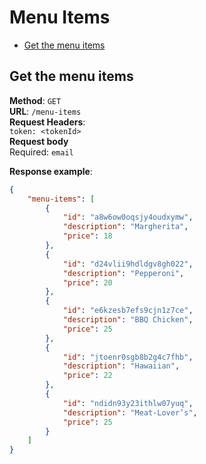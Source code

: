 # Menu Items

* [Get the menu items](#get-the-menu-items)

## Get the menu items
**Method**: `GET`  
**URL**: `/menu-items`  
**Request Headers**:  
`token: <tokenId>`  
**Request body**  
Required: `email`

**Response example**:  
```json
{
    "menu-items": [
        {
            "id": "a8w6ow0oqsjy4oudxymw",
            "description": "Margherita",
            "price": 18
        },
        {
            "id": "d24vlii9hdldgv8gh022",
            "description": "Pepperoni",
            "price": 20
        },
        {
            "id": "e6kzesb7efs9cjn1z7ce",
            "description": "BBQ Chicken",
            "price": 25
        },
        {
            "id": "jtoenr0sgb8b2g4c7fhb",
            "description": "Hawaiian",
            "price": 22
        },
        {
            "id": "ndidn93y23ithlw07yuq",
            "description": "Meat-Lover’s",
            "price": 25
        }
    ]
}
```